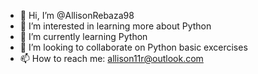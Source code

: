 - 👋 Hi, I’m @AllisonRebaza98 
- 👀 I’m interested in learning more about Python
- 🌱 I’m currently learning Python
- 💞️ I’m looking to collaborate on Python basic excercises 
- 📫 How to reach me: allison11r@outlook.com

<!---
AllisonRebaza98/AllisonRebaza98 is a ✨ special ✨ repository because its `README.md` (this file) appears on your GitHub profile.
You can click the Preview link to take a look at your changes.
--->
